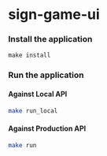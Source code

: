 # sign-game-ui

### Install the application

```
make install
```

### Run the application

#### Against Local API

```bash
make run_local
```

#### Against Production API

```bash
make run
```
